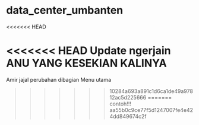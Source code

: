 # data_center_umbanten
<<<<<<< HEAD

<<<<<<< HEAD
Update ngerjain ANU YANG KESEKIAN KALINYA
=======
Amir jajal perubahan dibagian Menu utama
>>>>>>> 10284a693a891c1d6ca1de49a97812ac5d225666
=======
contoh!!!
>>>>>>> aa55b0c9ce77f5d1247007fe4e424dd849674c2f
